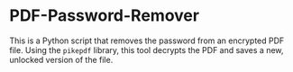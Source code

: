 # PDF-Password-Remover
This is a Python script that removes the password from an encrypted PDF file. Using the `pikepdf` library, this tool decrypts the PDF and saves a new, unlocked version of the file.
